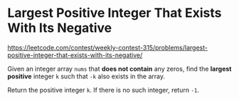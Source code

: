 # Largest Positive Integer That Exists With Its Negative

https://leetcode.com/contest/weekly-contest-315/problems/largest-positive-integer-that-exists-with-its-negative/

Given an integer array `nums` that **does not contain** any zeros, find the **largest positive** integer `k` such that `-k` also exists in the array.

Return the positive integer `k`. If there is no such integer, return `-1`.
